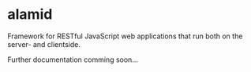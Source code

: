 alamid
========

Framework for RESTful JavaScript web applications that run both on the server- and clientside.

Further documentation comming soon...